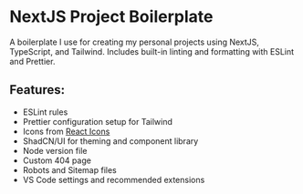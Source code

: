 # NextJS Project Boilerplate

A boilerplate I use for creating my personal projects using NextJS, TypeScript, and Tailwind. Includes built-in linting and formatting with ESLint and Prettier.

## Features:

- ESLint rules
- Prettier configuration setup for Tailwind
- Icons from [React Icons](https://react-icons.github.io/react-icons/)
- ShadCN/UI for theming and component library
- Node version file
- Custom 404 page
- Robots and Sitemap files
- VS Code settings and recommended extensions
